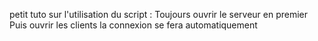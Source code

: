 petit tuto sur l'utilisation du script :
Toujours ouvrir le serveur en premier
Puis ouvrir les clients la connexion se fera automatiquement
